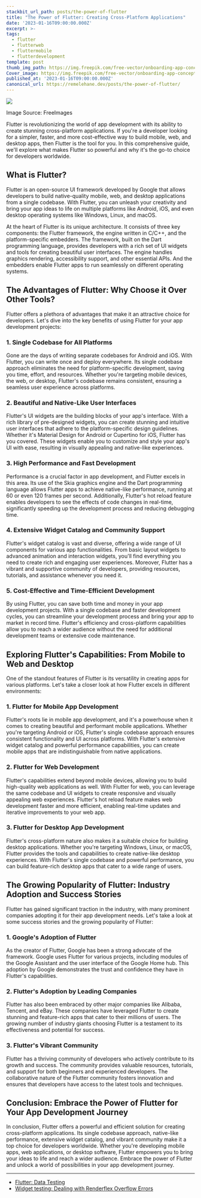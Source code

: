 ```yaml
---
stackbit_url_path: posts/the-power-of-flutter
title: "The Power of Flutter: Creating Cross-Platform Applications"
date: '2023-01-16T09:00:00.000Z'
excerpt: >-
tags:
  - flutter
  - flutterweb
  - fluttermobile
  - flutterdevelopment
template: post
thumb_img_path: https://img.freepik.com/free-vector/onboarding-app-concept-purchase_23-2148415351.jpg?size=626&ext=jpg&ga=GA1.1.1412446893.1704844800&semt=ais
Cover_image: https://img.freepik.com/free-vector/onboarding-app-concept-purchase_23-2148415351.jpg?size=626&ext=jpg&ga=GA1.1.1412446893.1704844800&semt=ais
published_at: '2023-01-16T09:00:00.000Z'
canonical_url: https://remelehane.dev/posts/the-power-of-flutter/
---
```


![](https://img.freepik.com/free-vector/onboarding-app-concept-purchase_23-2148415351.jpg?size=626&ext=jpg&ga=GA1.1.1412446893.1704844800&semt=ais)

Image Source: FreeImages

Flutter is revolutionizing the world of app development with its ability to create stunning cross-platform applications. If you're a developer looking for a simpler, faster, and more cost-effective way to build mobile, web, and desktop apps, then Flutter is the tool for you. In this comprehensive guide, we'll explore what makes Flutter so powerful and why it's the go-to choice for developers worldwide.

What is Flutter?
----------------

Flutter is an open-source UI framework developed by Google that allows developers to build native-quality mobile, web, and desktop applications from a single codebase. With Flutter, you can unleash your creativity and bring your app ideas to life on multiple platforms like Android, iOS, and even desktop operating systems like Windows, Linux, and macOS.

At the heart of Flutter is its unique architecture. It consists of three key components: the Flutter framework, the engine written in C/C++, and the platform-specific embedders. The framework, built on the Dart programming language, provides developers with a rich set of UI widgets and tools for creating beautiful user interfaces. The engine handles graphics rendering, accessibility support, and other essential APIs. And the embedders enable Flutter apps to run seamlessly on different operating systems.

The Advantages of Flutter: Why Choose it Over Other Tools?
----------------------------------------------------------

Flutter offers a plethora of advantages that make it an attractive choice for developers. Let's dive into the key benefits of using Flutter for your app development projects:

### 1\. Single Codebase for All Platforms

Gone are the days of writing separate codebases for Android and iOS. With Flutter, you can write once and deploy everywhere. Its single codebase approach eliminates the need for platform-specific development, saving you time, effort, and resources. Whether you're targeting mobile devices, the web, or desktop, Flutter's codebase remains consistent, ensuring a seamless user experience across platforms.

### 2\. Beautiful and Native-Like User Interfaces

Flutter's UI widgets are the building blocks of your app's interface. With a rich library of pre-designed widgets, you can create stunning and intuitive user interfaces that adhere to the platform-specific design guidelines. Whether it's Material Design for Android or Cupertino for iOS, Flutter has you covered. These widgets enable you to customize and style your app's UI with ease, resulting in visually appealing and native-like experiences.

### 3\. High Performance and Fast Development

Performance is a crucial factor in app development, and Flutter excels in this area. Its use of the Skia graphics engine and the Dart programming language allows Flutter apps to achieve native-like performance, running at 60 or even 120 frames per second. Additionally, Flutter's hot reload feature enables developers to see the effects of code changes in real-time, significantly speeding up the development process and reducing debugging time.

### 4\. Extensive Widget Catalog and Community Support

Flutter's widget catalog is vast and diverse, offering a wide range of UI components for various app functionalities. From basic layout widgets to advanced animation and interaction widgets, you'll find everything you need to create rich and engaging user experiences. Moreover, Flutter has a vibrant and supportive community of developers, providing resources, tutorials, and assistance whenever you need it.

### 5\. Cost-Effective and Time-Efficient Development

By using Flutter, you can save both time and money in your app development projects. With a single codebase and faster development cycles, you can streamline your development process and bring your app to market in record time. Flutter's efficiency and cross-platform capabilities allow you to reach a wider audience without the need for additional development teams or extensive code maintenance.

Exploring Flutter's Capabilities: From Mobile to Web and Desktop
----------------------------------------------------------------

One of the standout features of Flutter is its versatility in creating apps for various platforms. Let's take a closer look at how Flutter excels in different environments:

### 1\. Flutter for Mobile App Development

Flutter's roots lie in mobile app development, and it's a powerhouse when it comes to creating beautiful and performant mobile applications. Whether you're targeting Android or iOS, Flutter's single codebase approach ensures consistent functionality and UI across platforms. With Flutter's extensive widget catalog and powerful performance capabilities, you can create mobile apps that are indistinguishable from native applications.

### 2\. Flutter for Web Development

Flutter's capabilities extend beyond mobile devices, allowing you to build high-quality web applications as well. With Flutter for web, you can leverage the same codebase and UI widgets to create responsive and visually appealing web experiences. Flutter's hot reload feature makes web development faster and more efficient, enabling real-time updates and iterative improvements to your web app.

### 3\. Flutter for Desktop App Development

Flutter's cross-platform nature also makes it a suitable choice for building desktop applications. Whether you're targeting Windows, Linux, or macOS, Flutter provides the tools and capabilities to create native-like desktop experiences. With Flutter's single codebase and powerful performance, you can build feature-rich desktop apps that cater to a wide range of users.

The Growing Popularity of Flutter: Industry Adoption and Success Stories
------------------------------------------------------------------------

Flutter has gained significant traction in the industry, with many prominent companies adopting it for their app development needs. Let's take a look at some success stories and the growing popularity of Flutter:

### 1\. Google's Adoption of Flutter

As the creator of Flutter, Google has been a strong advocate of the framework. Google uses Flutter for various projects, including modules of the Google Assistant and the user interface of the Google Home hub. This adoption by Google demonstrates the trust and confidence they have in Flutter's capabilities.

### 2\. Flutter's Adoption by Leading Companies

Flutter has also been embraced by other major companies like Alibaba, Tencent, and eBay. These companies have leveraged Flutter to create stunning and feature-rich apps that cater to their millions of users. The growing number of industry giants choosing Flutter is a testament to its effectiveness and potential for success.

### 3\. Flutter's Vibrant Community

Flutter has a thriving community of developers who actively contribute to its growth and success. The community provides valuable resources, tutorials, and support for both beginners and experienced developers. The collaborative nature of the Flutter community fosters innovation and ensures that developers have access to the latest tools and techniques.

Conclusion: Embrace the Power of Flutter for Your App Development Journey
-------------------------------------------------------------------------

In conclusion, Flutter offers a powerful and efficient solution for creating cross-platform applications. Its single codebase approach, native-like performance, extensive widget catalog, and vibrant community make it a top choice for developers worldwide. Whether you're developing mobile apps, web applications, or desktop software, Flutter empowers you to bring your ideas to life and reach a wider audience. Embrace the power of Flutter and unlock a world of possibilities in your app development journey.

***

* [Flutter: Data Testing](https://remelehane.dev/posts/flutter-data-testing/)
* [Widget testing: Dealing with Renderflex Overflow Errors](https://remelehane.dev/posts/widget-testing-rendeflex-overflow/)